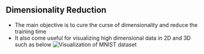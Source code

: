 ## **Dimensionality Reduction**
* The main objective is to cure the curse of dimensionality and reduce the training time
* It also come useful for visualizing high dimensional data in 2D and 3D such as below
![Visualization of MNIST dataset](https://i.ibb.co/SdR2yH0/8.png)
